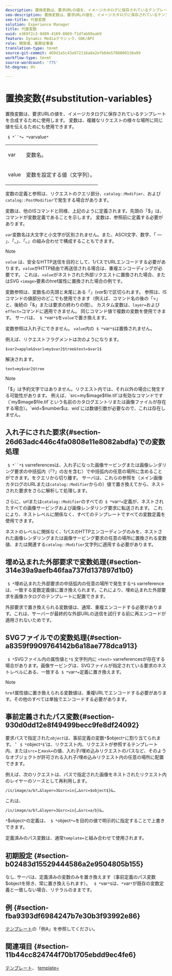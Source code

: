 ```yaml
---
description: 置換変数は、要求URLの値を、イメージカタログに保存されているテンプレートを合成するために使用します。 変数は、複雑なリクエストの様々な場所に同じ値を伝えるためにも使用できます。
seo-description: 置換変数は、要求URLの値を、イメージカタログに保存されているテンプレートを合成するために使用します。 変数は、複雑なリクエストの様々な場所に同じ値を伝えるためにも使用できます。
seo-title: 代替変数
solution: Experience Manager
title: 代替変数
uuid: e369f2c3-8d89-4169-8869-f1d7ab89aab9
feature: Dynamic Mediaクラシック，SDK/API
role: 開発者、業務従事者
translation-type: tm+mt
source-git-commit: 469d1a5c43a972116a8a2efb0de5708800130a99
workflow-type: tm+mt
source-wordcount: '775'
ht-degree: 0%

---
```



# 置換変数{#substitution-variables}

置換変数は、要求URLの値を、イメージカタログに保存されているテンプレートを合成するために使用します。 変数は、複雑なリクエストの様々な場所に同じ値を伝えるためにも使用できます。

` $ *``*= *`varvalue`*`

<table id="simpletable_EFEC66C23CE949EFACDC415A954DF323"> 
 <tr class="strow"> 
  <td class="stentry"> <p> <span class="codeph"> <span class="varname"> var  </span> </span> </p> </td> 
  <td class="stentry"> <p>変数名。 </p> </td> 
 </tr> 
 <tr class="strow"> 
  <td class="stentry"> <p> <span class="codeph"> <span class="varname"> value  </span> </span> </p> </td> 
  <td class="stentry"> <p>変数を設定する値（文字列）。 </p> </td> 
 </tr> 
</table>

変数の定義と参照は、リクエストのクエリ部分、`catalog::Modifier`、および`catalog::PostModifier`で発生する場合があります。

変数は、他のISコマンドと同様、上記のように定義されます。先頭の「$」は、コマンドが変数定義であることを示します。 変数は、参照前に定義する必要があります。

*`var`*&#x200B;変数名は大文字と小文字が区別されません。また、ASCII文字、数字、「 — 」、「_」、「。」の組み合わせで構成することもできます。

>[!NOTE]
>
>*`value`* は、安全なHTTP送信を目的として、1パスでURLエンコードする必要があります。*`value`*&#x200B;がHTTP経由で再送信される場合は、重複エンコーディングが必要です。 これは、*`value`*&#x200B;がネストされた外部リクエストに置換された場合、またはSVG `<image>`要素のhref属性に置換された場合の例です。

変数参照は、変数名の先頭と末尾にある「$」($*var*$)で区切られます。 参照は、ISコマンドの値部分のどこでも使用できます（例えば、コマンド名の後の「=」と、後続の「&amp;」または要求の終わりの間）。 カスタム変数は、`layer=`および`effect=`コマンドに適用できません。 同じコマンド値で複数の変数を使用できます。 サーバは、` $ *`var`*$`を&#x200B;*`value`*&#x200B;で置き換えます。

変数参照は入れ子にできません。 *`value`*&#x200B;内の` $ *`var`*$`は置換されません。

例えば、リクエストフラグメントは次のようになります。

`$var2=apple&$var1=my$var2$tree&text=$var1$`

解決されます。

`text=my$var2$tree`

>[!NOTE]
>
>「$」は予約文字ではありません。リクエスト内では、それ以外の場合に発生する可能性があります。 例えば、`src=my$image$file.tif`は有効なコマンドです（`my$image$file.tif`という名前のカタログエントリまたは画像ファイルが存在する場合）。`wid=$number$`は、`wid`には数値引数が必要なので、これは存在しません。

## 入れ子にされた要求{#section-26d63adc446c4fa0808e11e8082abdfa}での変数処理

` $ *``*$` varreferencesは、入れ子になった画像サービングまたは画像レンダリング要求の中括弧内（「?」の左を含む）で中括弧内の任意の場所に含めることができます。をクエリから切り離す。 サーバは、これらの参照を（メイン画像カタログのURLまたは`catalog::Modifier`からの）値で置き換えてから、ネストされた要求をさらに解析して処理します。

さらに、urlまたは`catalog::Modifier`のすべての` $ *`var`*=`定義が、ネストされたすべての画像サービングおよび画像レンダリング要求に転送されます。 これにより、ネストレベルに関係なく、すべてのテンプレートですべての変数定義を使用できます。

ネストのレベルに関係なく、1パスのHTTPエンコーディングのみを、ネストされた画像レンダリングまたは画像サービング要求の任意の場所に置換される変数値、または関連する`catalog::Modifier`文字列に適用する必要があります。

## 埋め込まれた外部要求で変数処理{#section-314e39a9aefb46faa737fd137897d1b0}

` $ *`埋め込まれた外部要求の中括弧内の任意の場所で発生する`*$` varreferenceは、一致する変数定義値に置き換えられます。これにより、埋め込まれた外部要求を画像カタログのテンプレートに配置できます。

外部要求で置き換えられる変数値は、通常、重複エンコードする必要があります。これは、サーバーが最終的な外部URLの送信を試行する前に再エンコードが適用されないためです。

## SVGファイルでの変数処理{#section-a8359f9909764142b6a18ae778dca913}

` $ *`SVGファイル内の属性値と`*$` 文字列内に `<text>` varreferencesが存在する場合があります。画像サービングは、SVGファイルが指定されている要求のネストレベルにある、一致する` $ *`var`*=`定義に置き換えます。

>[!NOTE]
>
>`href`属性値に置き換えられる変数値は、重複URLでエンコードする必要があります。その他のすべては単独でエンコードする必要があります。

## 事前定義されたパス変数{#section-930d0dd12e8f49499becc9fe8df24092}

要求パスで指定された&#x200B;*`object`*&#x200B;は、事前定義の変数`*`$object`*`に割り当てられます。 &#39; ` $ *`object`*$`&#39;は、リクエスト内、リクエストが参照するテンプレート内、または`src=`と`mask=`の値、入れ子/埋め込みリクエストのパスなど、そのようなオブジェクトが許可される入れ子/埋め込みリクエスト内の任意の場所に配置できます。

例えば、次のリクエストは、パスで指定された画像をネストされたリクエスト内のレイヤーのソースとして再利用します。

`/is/image/a/b?…&layer=3&src=is{…&src=$object$}&…`

これは、

`/is/image/a/b?…&layer=3&src=is{…&src=a/b}&…`

`*`$object`*`の定義は、` $ *`object`*=`を目的の値で明示的に指定することで上書きできます。

定義済みのパス変数は、通常`template=`と組み合わせて使用されます。

## 初期設定 {#section-b02483d15529444586a2e9504805b155}

なし. サーバは、定義済みの変数のみを置き換えます（事前定義のパス変数$objectを除き、常に置き換えられます）。 ` $ *`var`*$`は、`*`var`*`が既存の変数定義と一致しない場合、リテラルのままです。

## 例 {#section-fba9393df6984247b7e30b3f93992e86}

[テンプレート](../../../../../is-api/http-ref/image-serving-api-ref/c-http-protocol-reference/c-templates/c-templates.md#concept-3cd2d2adae0e41b2979b9640244d4d3e)の「例A」を参照してください。

## 関連項目 {#section-11b44cc824744f70b1705ebdd9ec4fe6}

[テンプレート](../../../../../is-api/http-ref/image-serving-api-ref/c-http-protocol-reference/c-templates/c-templates.md#concept-3cd2d2adae0e41b2979b9640244d4d3e)、 [template=](../../../../../is-api/http-ref/image-serving-api-ref/c-http-protocol-reference/c-command-reference/r-template.md#reference-3beccaa462a64bf0ba867e5c8fd0bd14)
